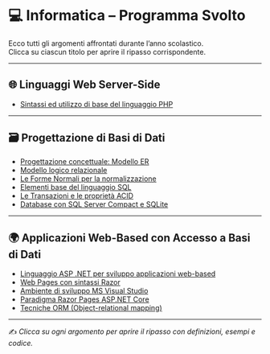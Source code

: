 # 💻 Informatica – Programma Svolto

Ecco tutti gli argomenti affrontati durante l’anno scolastico.  
Clicca su ciascun titolo per aprire il ripasso corrispondente.

---

## 🌐 Linguaggi Web Server-Side

- [Sintassi ed utilizzo di base del linguaggio PHP](./PHP_Basics.md)  

---

## 🗃️ Progettazione di Basi di Dati

- [Progettazione concettuale: Modello ER](./Progettazione_ER.md)  
- [Modello logico relazionale](./Modello_Logico_Relazionale.md)
- [Le Forme Normali per la normalizzazione](./Forme_Normali.md)
- [Elementi base del linguaggio SQL](./SQL_Base.md)
- [Le Transazioni e le proprietà ACID](./Transazioni_ACID.md)
- [Database con SQL Server Compact e SQLite](./SQL_Server_Compact_SQLite.md)

---

## 🌍 Applicazioni Web-Based con Accesso a Basi di Dati

- [Linguaggio ASP .NET per sviluppo applicazioni web-based](./ASP_NET.md)  
- [Web Pages con sintassi Razor](./Web_Pages_Razor.md)  
- [Ambiente di sviluppo MS Visual Studio](./MS_Visual_Studio.md)  
- [Paradigma Razor Pages ASP.NET Core](./Razor_Pages_Core.md)  
- [Tecniche ORM (Object-relational mapping)](./ORM_Techniques.md)  

---

✍️ *Clicca su ogni argomento per aprire il ripasso con definizioni, esempi e codice.*
